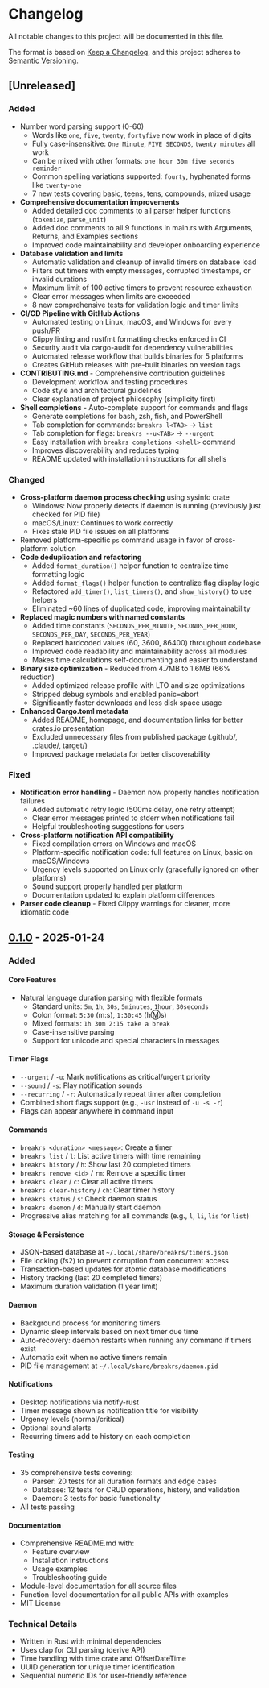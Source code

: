 # Changelog

All notable changes to this project will be documented in this file.

The format is based on [Keep a Changelog](https://keepachangelog.com/en/1.0.0/),
and this project adheres to [Semantic Versioning](https://semver.org/spec/v2.0.0.html).

## [Unreleased]

### Added
- Number word parsing support (0-60)
  - Words like `one`, `five`, `twenty`, `fortyfive` now work in place of digits
  - Fully case-insensitive: `One Minute`, `FIVE SECONDS`, `twenty minutes` all work
  - Can be mixed with other formats: `one hour 30m five seconds reminder`
  - Common spelling variations supported: `fourty`, hyphenated forms like `twenty-one`
  - 7 new tests covering basic, teens, tens, compounds, mixed usage
- **Comprehensive documentation improvements**
  - Added detailed doc comments to all parser helper functions (`tokenize`, `parse_unit`)
  - Added doc comments to all 9 functions in main.rs with Arguments, Returns, and Examples sections
  - Improved code maintainability and developer onboarding experience
- **Database validation and limits**
  - Automatic validation and cleanup of invalid timers on database load
  - Filters out timers with empty messages, corrupted timestamps, or invalid durations
  - Maximum limit of 100 active timers to prevent resource exhaustion
  - Clear error messages when limits are exceeded
  - 8 new comprehensive tests for validation logic and timer limits
- **CI/CD Pipeline with GitHub Actions**
  - Automated testing on Linux, macOS, and Windows for every push/PR
  - Clippy linting and rustfmt formatting checks enforced in CI
  - Security audit via cargo-audit for dependency vulnerabilities
  - Automated release workflow that builds binaries for 5 platforms
  - Creates GitHub releases with pre-built binaries on version tags
- **CONTRIBUTING.md** - Comprehensive contribution guidelines
  - Development workflow and testing procedures
  - Code style and architectural guidelines
  - Clear explanation of project philosophy (simplicity first)
- **Shell completions** - Auto-complete support for commands and flags
  - Generate completions for bash, zsh, fish, and PowerShell
  - Tab completion for commands: `breakrs l<TAB>` → `list`
  - Tab completion for flags: `breakrs --u<TAB>` → `--urgent`
  - Easy installation with `breakrs completions <shell>` command
  - Improves discoverability and reduces typing
  - README updated with installation instructions for all shells

### Changed
- **Cross-platform daemon process checking** using sysinfo crate
  - Windows: Now properly detects if daemon is running (previously just checked for PID file)
  - macOS/Linux: Continues to work correctly
  - Fixes stale PID file issues on all platforms
- Removed platform-specific `ps` command usage in favor of cross-platform solution
- **Code deduplication and refactoring**
  - Added `format_duration()` helper function to centralize time formatting logic
  - Added `format_flags()` helper function to centralize flag display logic
  - Refactored `add_timer()`, `list_timers()`, and `show_history()` to use helpers
  - Eliminated ~60 lines of duplicated code, improving maintainability
- **Replaced magic numbers with named constants**
  - Added time constants (`SECONDS_PER_MINUTE`, `SECONDS_PER_HOUR`, `SECONDS_PER_DAY`, `SECONDS_PER_YEAR`)
  - Replaced hardcoded values (60, 3600, 86400) throughout codebase
  - Improved code readability and maintainability across all modules
  - Makes time calculations self-documenting and easier to understand
- **Binary size optimization** - Reduced from 4.7MB to 1.6MB (66% reduction)
  - Added optimized release profile with LTO and size optimizations
  - Stripped debug symbols and enabled panic=abort
  - Significantly faster downloads and less disk space usage
- **Enhanced Cargo.toml metadata**
  - Added README, homepage, and documentation links for better crates.io presentation
  - Excluded unnecessary files from published package (.github/, .claude/, target/)
  - Improved package metadata for better discoverability

### Fixed
- **Notification error handling** - Daemon now properly handles notification failures
  - Added automatic retry logic (500ms delay, one retry attempt)
  - Clear error messages printed to stderr when notifications fail
  - Helpful troubleshooting suggestions for users
- **Cross-platform notification API compatibility**
  - Fixed compilation errors on Windows and macOS
  - Platform-specific notification code: full features on Linux, basic on macOS/Windows
  - Urgency levels supported on Linux only (gracefully ignored on other platforms)
  - Sound support properly handled per platform
  - Documentation updated to explain platform differences
- **Parser code cleanup** - Fixed Clippy warnings for cleaner, more idiomatic code

## [0.1.0] - 2025-01-24

### Added

#### Core Features
- Natural language duration parsing with flexible formats
  - Standard units: `5m`, `1h`, `30s`, `5minutes`, `1hour`, `30seconds`
  - Colon format: `5:30` (m:s), `1:30:45` (h:m:s)
  - Mixed formats: `1h 30m 2:15 take a break`
  - Case-insensitive parsing
  - Support for unicode and special characters in messages

#### Timer Flags
- `--urgent` / `-u`: Mark notifications as critical/urgent priority
- `--sound` / `-s`: Play notification sounds
- `--recurring` / `-r`: Automatically repeat timer after completion
- Combined short flags support (e.g., `-usr` instead of `-u -s -r`)
- Flags can appear anywhere in command input

#### Commands
- `breakrs <duration> <message>`: Create a timer
- `breakrs list` / `l`: List active timers with time remaining
- `breakrs history` / `h`: Show last 20 completed timers
- `breakrs remove <id>` / `rm`: Remove a specific timer
- `breakrs clear` / `c`: Clear all active timers
- `breakrs clear-history` / `ch`: Clear timer history
- `breakrs status` / `s`: Check daemon status
- `breakrs daemon` / `d`: Manually start daemon
- Progressive alias matching for all commands (e.g., `l`, `li`, `lis` for `list`)

#### Storage & Persistence
- JSON-based database at `~/.local/share/breakrs/timers.json`
- File locking (fs2) to prevent corruption from concurrent access
- Transaction-based updates for atomic database modifications
- History tracking (last 20 completed timers)
- Maximum duration validation (1 year limit)

#### Daemon
- Background process for monitoring timers
- Dynamic sleep intervals based on next timer due time
- Auto-recovery: daemon restarts when running any command if timers exist
- Automatic exit when no active timers remain
- PID file management at `~/.local/share/breakrs/daemon.pid`

#### Notifications
- Desktop notifications via notify-rust
- Timer message shown as notification title for visibility
- Urgency levels (normal/critical)
- Optional sound alerts
- Recurring timers add to history on each completion

#### Testing
- 35 comprehensive tests covering:
  - Parser: 20 tests for all duration formats and edge cases
  - Database: 12 tests for CRUD operations, history, and validation
  - Daemon: 3 tests for basic functionality
- All tests passing

#### Documentation
- Comprehensive README.md with:
  - Feature overview
  - Installation instructions
  - Usage examples
  - Troubleshooting guide
- Module-level documentation for all source files
- Function-level documentation for all public APIs with examples
- MIT License

### Technical Details
- Written in Rust with minimal dependencies
- Uses clap for CLI parsing (derive API)
- Time handling with time crate and OffsetDateTime
- UUID generation for unique timer identification
- Sequential numeric IDs for user-friendly reference

[0.1.0]: https://github.com/sqrew/breakrs/releases/tag/v0.1.0
